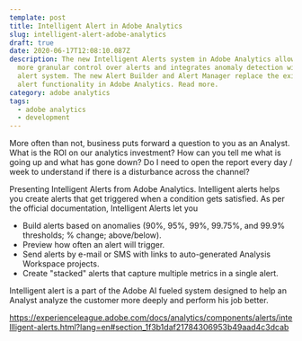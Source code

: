 ```yaml
---
template: post
title: Intelligent Alert in Adobe Analytics
slug: intelligent-alert-adobe-analytics
draft: true
date: 2020-06-17T12:08:10.087Z
description: The new Intelligent Alerts system in Adobe Analytics allows for
  more granular control over alerts and integrates anomaly detection with the
  alert system. The new Alert Builder and Alert Manager replace the existing
  alert functionality in Adobe Analytics. Read more.
category: adobe analytics
tags:
  - adobe analytics
  - development
---
```

More often than not, business puts forward a question to you as an Analyst. What is the ROI on our analytics investment? How can you tell me what is going up and what has gone down? Do I need to open the report every day / week to understand if there is a disturbance across the channel?

Presenting Intelligent Alerts from Adobe Analytics. Intelligent alerts helps you create alerts that get triggered when a condition gets satisfied. As per the official documentation, Intelligent Alerts let you

* Build alerts based on anomalies (90%, 95%, 99%, 99.75%, and 99.9% thresholds; % change; above/below).
* Preview how often an alert will trigger.
* Send alerts by e-mail or SMS with links to auto-generated Analysis Workspace projects.
* Create "stacked" alerts that capture multiple metrics in a single alert.



Intelligent alert is a part of the Adobe AI fueled system designed to help an Analyst analyze the customer more deeply and perform his job better.

 

<https://experienceleague.adobe.com/docs/analytics/components/alerts/intellligent-alerts.html?lang=en#section_1f3b1daf21784306953b49aad4c3dcab>